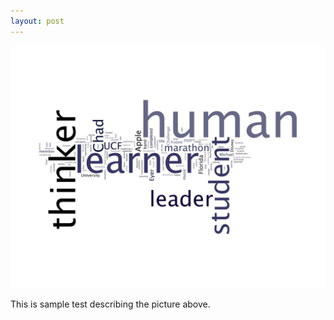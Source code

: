 ```yaml
---
layout: post
---
```


![human wordle](/assets/human-wordle.jpg "human wordle")

This is sample test describing the picture above.


